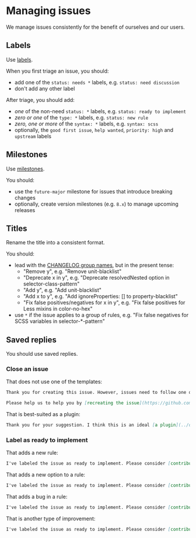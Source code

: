 # Managing issues

We manage issues consistently for the benefit of ourselves and our users.

## Labels

Use [labels](https://github.com/stylelint/stylelint/labels).

When you first triage an issue, you should:

-   add one of the `status: needs *` labels, e.g. `status: need discussion`
-   don't add any other label

After triage, you should add:

-   _one_ of the non-need `status: *` labels, e.g. `status: ready to implement`
-   _zero or one_ of the `type: *` labels, e.g. `status: new rule`
-   _zero, one or more_ of the `syntax: *` labels, e.g. `syntax: scss`
-   optionally, the `good first issue`, `help wanted`, `priority: high` and `upstream` labels

## Milestones

Use [milestones](https://github.com/stylelint/stylelint/milestones).

You should:

-   use the `future-major` milestone for issues that introduce breaking changes
-   optionally, create version milestones (e.g. `8.x`) to manage upcoming releases

## Titles

Rename the title into a consistent format.

You should:

-   lead with the [CHANGELOG group names](pull-requests.md), but in the present tense:
    -   "Remove y", e.g. "Remove unit-blacklist"
    -   "Deprecate x in y", e.g. "Deprecate resolvedNested option in selector-class-pattern"
    -   "Add y", e.g. "Add unit-blacklist"
    -   "Add x to y", e.g. "Add ignoreProperties: [] to property-blacklist"
    -   "Fix false positives/negatives for x in y", e.g. "Fix false positives for Less mixins in color-no-hex"
-   use `*` if the issue applies to a group of rules, e.g. "Fix false negatives for SCSS variables in selector-*-pattern"

## Saved replies

You should use saved replies.

### Close an issue

That does not use one of the templates:

```md
Thank you for creating this issue. However, issues need to follow one of our templates so that we can clearly understand your particular circumstances.

Please help us to help you by [recreating the issue](https://github.com/stylelint/stylelint/issues/new/choose) using one of our templates.
```

That is best-suited as a plugin:

```md
Thank you for your suggestion. I think this is an ideal [a plugin](../developer-guide/plugins.md)
```

### Label as ready to implement

That adds a new rule:

```md
I've labeled the issue as ready to implement. Please consider [contributing](https://github.com/stylelint/stylelint/blob/master/CONTRIBUTING.md) if you have time. There are [steps on how to add a new rule](https://github.com/stylelint/stylelint/blob/master/docs/developer-guide/rules.md#add-a-rule) in the Developer guide.
```

That adds a new option to a rule:

```md
I've labeled the issue as ready to implement. Please consider [contributing](https://github.com/stylelint/stylelint/blob/master/CONTRIBUTING.md) if you have time. There are [steps on how to add a new option](https://github.com/stylelint/stylelint/blob/master/docs/developer-guide/rules.md#add-an-option-to-a-rule) in the Developer guide.
```

That adds a bug in a rule:

```md
I've labeled the issue as ready to implement. Please consider [contributing](https://github.com/stylelint/stylelint/blob/master/CONTRIBUTING.md) if you have time. There are [steps on how to fix a bug in a rule](https://github.com/stylelint/stylelint/blob/master/docs/developer-guide/rules.md#fix-a-bug-in-a-rule) in the Developer guide.
```

That is another type of improvement:

```md
I've labeled the issue as ready to implement. Please consider [contributing](https://github.com/stylelint/stylelint/blob/master/CONTRIBUTING.md) if you have time.
```
